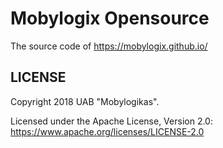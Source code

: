 Mobylogix Opensource
======

The source code of https://mobylogix.github.io/

LICENSE
------------

Copyright 2018 UAB "Mobylogikas".

Licensed under the Apache License, Version 2.0: https://www.apache.org/licenses/LICENSE-2.0
